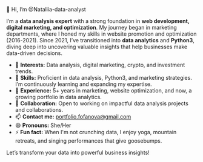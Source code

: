 👋 Hi, I’m @Nataliia-data-analyst

I’m a **data analysis expert** with a strong foundation in **web development, digital marketing, and optimization**. My journey began in marketing departments, where I honed my skills in website promotion and optimization (2016-2021). Since 2021, I’ve transitioned into **data analytics** and **Python3**, diving deep into uncovering valuable insights that help businesses make data-driven decisions.

- 👀 **Interests:** Data analysis, digital marketing, crypto, and investment trends.
- 🌱 **Skills:** Proficient in data analysis, Python3, and marketing strategies. I’m continuously learning and expanding my expertise.
- 💼 **Experience:** 5+ years in marketing, website optimization, and now, a growing portfolio in data analytics.
- 💞️ **Collaboration:** Open to working on impactful data analysis projects and collaborations.
- 📫 **Contact me:** [portfolio.fofanova@gmail.com](mailto:portfolio.fofanova@gmail.com)
- 😄 **Pronouns:** She/Her
- ⚡ **Fun fact:** When I'm not crunching data, I enjoy yoga, mountain retreats, and singing performances that give goosebumps.

Let’s transform your data into powerful business insights!
